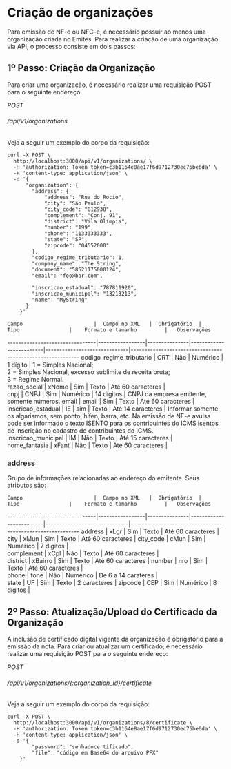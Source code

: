 # Criação de organizações

Para emissão de NF-e ou NFC-e, é necessário possuir ao menos uma organização criada no Emites. Para realizar a criação de uma organização via API, o processo consiste em dois passos:  

## 1º Passo: Criação da Organização  

Para criar uma organização, é necessário realizar uma requisição POST para o seguinte endereço:  

<div class="api-endpoint">
    <div class="endpoint-data">
        <i class="label label-get">POST</i>
        <h6>/api/v1/organizations</h6>
    </div>
</div>

Veja a seguir um exemplo do corpo da requisição:  

```shell
curl -X POST \
  http://localhost:3000/api/v1/organizations/ \
  -H 'authorization: Token token=c3b1164e8ae17f6d9712730ec75be6da' \
  -H 'content-type: application/json' \
  -d '{
      "organization": {
        "address": {
            "address": "Rua do Rocio",
            "city": "São Paulo",
            "city_code": "812938",
            "complement": "Conj. 91",
            "district": "Vila Olímpia",
            "number": "199",
            "phone": "1133333333", 
            "state": "SP",
            "zipcode": "04552000" 
        },
        "codigo_regime_tributario": 1,
        "company_name": "The String",
        "document": "58521175000124", 
        "email": "foo@bar.com",

        "inscricao_estadual": "787811920",
        "inscricao_municipal": "13213213",
        "name": "MyString"
      }
    }'
```

    Campo                       |  Campo no XML   |  Obrigatório  |     Tipo                |    Formato e tamanho         |   Observações
--------------------------------|-----------------|---------------|-------------------------|------------------------------|-----------------------------------------------------------
    codigo_regime_tributario    |  CRT            |  Não          |     Numérico            |   1 dígito                   |  1 = Simples Nacional;<br>2 = Simples Nacional, excesso sublimite de receita bruta;<br>3 = Regime Normal.  
    razao_social                |  xNome          |  Sim          |     Texto               |   Até 60 caracteres          |  
    cnpj                        |  CNPJ           |  Sim          |     Numérico            |   14 dígitos                 |  CNPJ da empresa emitente, somente números. 
    email                       |  email          |  Sim          |     Texto               |   Até 60 caracteres          |
    inscricao_estadual          |  IE             |  sim          |     Texto               |   Até 14 caracteres          |  Informar somente os algarismos, sem ponto, hífen, barra, etc. Na emissão de NF-e avulsa pode ser informado o texto ISENTO para os contribuintes do ICMS isentos de inscrição no cadastro de contribuintes do ICMS.  
    inscricao_municipal         |  IM             |  Não          |     Texto               |   Até 15 caracteres          |  
    nome_fantasia               |  xFant          |  Não          |     Texto               |   Até 60 caracteres          |  
 
### address  

Grupo de informações relacionadas ao endereço do emitente. Seus atributos são:  

    Campo                       |  Campo no XML   |  Obrigatório  |     Tipo                |    Formato e tamanho         |   Observações
--------------------------------|-----------------|---------------|-------------------------|------------------------------|----------------------------------------------------------- 
    address                     |   xLgr          |  Sim          |  Texto                  |   Até 60 caracteres          |
    city                        |   xMun          |  Sim          |  Texto                  |   Até 60 caracteres          |
    city_code                   |   cMun          |  Sim          |  Numérico               |   7 dígitos                  |  
    complement                  |   xCpl          |  Não          |  Texto                  |   Até 60 caracteres          |  
    district                    |   xBairro       |  Sim          |  Texto                  |   Até 60 caracteres          |
    number                      |   nro           |  Sim          |  Texto                  |   Até 60 caracteres          |  
    phone                       |   fone          |  Não          |  Numérico               |   De 6 a 14 carateres        |  
    state                       |   UF            |  Sim          |  Texto                  |   2 caracteres               |
    zipcode                     |   CEP           |  Sim          |  Numérico               |   8 dígitos                  |

## 2º Passo: Atualização/Upload do Certificado da Organização

A inclusão de certificado digital vigente da organização é obrigatório para a emissão da nota. Para criar ou atualizar um certificado, é necessário realizar uma requisição POST para o seguinte endereço:

<div class="api-endpoint">
    <div class="endpoint-data">
        <i class="label label-get">POST</i>
        <h6>/api/v1/organizations/{:organization_id}/certificate</h6>
    </div>
</div>

Veja a seguir um exemplo do corpo da requisição:  

```shell
curl -X POST \
  http://localhost:3000/api/v1/organizations/8/certificate \
  -H 'authorization: Token token=c3b1164e8ae17f6d9712730ec75be6da' \
  -H 'content-type: application/json' \
  -d '{
        "password": "senhadocertificado",
        "file": "código em Base64 do arquivo PFX"
    }'
```



